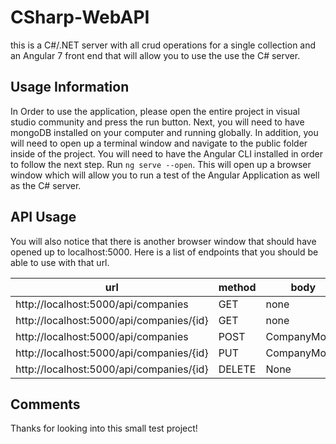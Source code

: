 # CSharp-WebAPI
this is a C#/.NET server with all crud operations for a single collection and an Angular 7 front end that will allow you to use the use the C# server.

## Usage Information
In Order to use the application, please open the entire project in visual studio community and press the run button. Next, you will need to have mongoDB installed on your computer and running globally. In addition, you will need to open up a terminal window and navigate to the public folder inside of the project. You will need to have the Angular CLI installed in order to follow the next step. Run `ng serve --open`. This will open up a browser window which will allow you to run a test of the Angular Application as well as the C# server.

## API Usage
You will also notice that there is another browser window that should have opened up to localhost:5000. Here is a list of endpoints that you should be able to use with that url.

url | method | body
------------------|----|----
http://localhost:5000/api/companies | GET | none
http://localhost:5000/api/companies/{id} | GET | none
http://localhost:5000/api/companies | POST | CompanyModel
http://localhost:5000/api/companies/{id} | PUT | CompanyModel
http://localhost:5000/api/companies/{id} | DELETE | None

## Comments
Thanks for looking into this small test project!


